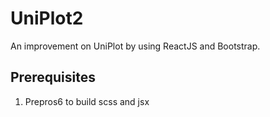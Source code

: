 # UniPlot2

An improvement on UniPlot by using ReactJS and Bootstrap.

## Prerequisites

1. Prepros6 to build scss and jsx